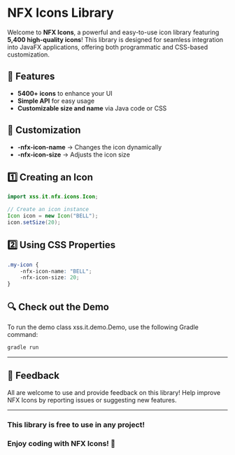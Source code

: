 # NFX Icons Library

Welcome to **NFX Icons**, a powerful and easy-to-use icon library featuring **5,400 high-quality icons**! This library is designed for seamless integration into JavaFX applications, offering both programmatic and CSS-based customization.

## 🚀 Features
- **5400+ icons** to enhance your UI
- **Simple API** for easy usage
- **Customizable size and name** via Java code or CSS

## 🎨 Customization
- **-nfx-icon-name** → Changes the icon dynamically
- **-nfx-icon-size** → Adjusts the icon size

## 1️⃣ Creating an Icon
```java
import xss.it.nfx.icons.Icon;

// Create an icon instance
Icon icon = new Icon("BELL");
icon.setSize(20); 
```
## 2️⃣ Using CSS Properties

```css
.my-icon {
    -nfx-icon-name: "BELL";
    -nfx-icon-size: 20;
}
```
## 🔍 Check out the Demo
To run the demo class xss.it.demo.Demo, use the following Gradle command:
```groovy
gradle run
```

***
## 🤝 Feedback
All are welcome to use and provide feedback on this library!
Help improve NFX Icons by reporting issues or suggesting new features.

***
### This library is free to use in any project!

### Enjoy coding with NFX Icons! 🎉
